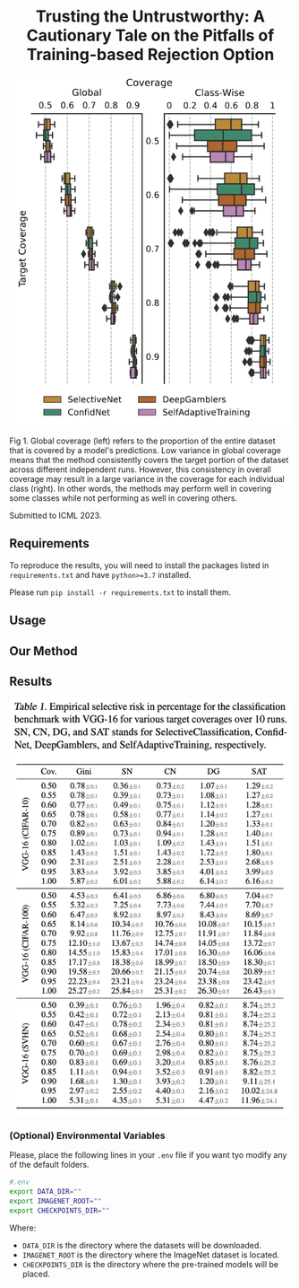 <h1 align="center">
Trusting the Untrustworthy: A Cautionary Tale on the Pitfalls of Training-based Rejection Option
</h1>

<p align="center">
  <img src="main.png" width=512>
</p>
Fig 1. Global coverage (left) refers to the proportion of the entire dataset that is covered by a model's predictions. Low variance in global coverage means that the method consistently covers the target portion of the dataset across different independent runs. However, this consistency in overall coverage may result in a large variance in the coverage for each individual class (right). In other words, the methods may perform well in covering some classes while not performing as well in covering others.

Submitted to ICML 2023.

## Requirements

To reproduce the results, you will need to install the packages listed in `requirements.txt` and have `python>=3.7` installed.

Please run `pip install -r requirements.txt` to install them.

## Usage


## Our Method


## Results

<p align="center">
  <img src="table1.png" width=512>
</p>

### (Optional) Environmental Variables

Please, place the following lines in your `.env` file if you want tyo modify any of the default folders.

```bash
#.env
export DATA_DIR=""
export IMAGENET_ROOT=""
export CHECKPOINTS_DIR=""
```

Where:

- `DATA_DIR` is the directory where the datasets will be downloaded.
- `IMAGENET_ROOT` is the directory where the ImageNet dataset is located.
- `CHECKPOINTS_DIR` is the directory where the pre-trained models will be placed.
